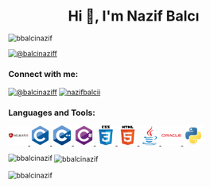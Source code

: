 <h1 align="center">Hi 👋, I'm Nazif Balcı</h1>


<p align="left"> <img src="https://komarev.com/ghpvc/?username=bbalcinazif&label=Profile%20views&color=0e75b6&style=flat" alt="bbalcinazif" /> </p>

<p align="left"> <a href="https://twitter.com/@balcinaziff" target="blank"><img src="https://img.shields.io/twitter/follow/@balcinaziff?logo=twitter&style=for-the-badge" alt="@balcinaziff" /></a> </p>


<h3 align="left">Connect with me:</h3>
<p align="left">
<a href="https://twitter.com/@balcinaziff" target="blank"><img align="center" src="https://raw.githubusercontent.com/rahuldkjain/github-profile-readme-generator/master/src/images/icons/Social/twitter.svg" alt="@balcinaziff" height="30" width="40" /></a>
<a href="https://instagram.com/nazifbalcii" target="blank"><img align="center" src="https://raw.githubusercontent.com/rahuldkjain/github-profile-readme-generator/master/src/images/icons/Social/instagram.svg" alt="nazifbalcii" height="30" width="40" /></a>
</p>

<h3 align="left">Languages and Tools:</h3>
<p align="left"> <a href="https://angular.io" target="_blank" rel="noreferrer"> <img src="https://raw.githubusercontent.com/devicons/devicon/master/icons/angularjs/angularjs-original-wordmark.svg" alt="angularjs" width="40" height="40"/> </a> <a href="https://www.cprogramming.com/" target="_blank" rel="noreferrer"> <img src="https://raw.githubusercontent.com/devicons/devicon/master/icons/c/c-original.svg" alt="c" width="40" height="40"/> </a> <a href="https://www.w3schools.com/cpp/" target="_blank" rel="noreferrer"> <img src="https://raw.githubusercontent.com/devicons/devicon/master/icons/cplusplus/cplusplus-original.svg" alt="cplusplus" width="40" height="40"/> </a> <a href="https://www.w3schools.com/cs/" target="_blank" rel="noreferrer"> <img src="https://raw.githubusercontent.com/devicons/devicon/master/icons/csharp/csharp-original.svg" alt="csharp" width="40" height="40"/> </a> <a href="https://www.w3schools.com/css/" target="_blank" rel="noreferrer"> <img src="https://raw.githubusercontent.com/devicons/devicon/master/icons/css3/css3-original-wordmark.svg" alt="css3" width="40" height="40"/> </a> <a href="https://www.w3.org/html/" target="_blank" rel="noreferrer"> <img src="https://raw.githubusercontent.com/devicons/devicon/master/icons/html5/html5-original-wordmark.svg" alt="html5" width="40" height="40"/> </a> <a href="https://www.java.com" target="_blank" rel="noreferrer"> <img src="https://raw.githubusercontent.com/devicons/devicon/master/icons/java/java-original.svg" alt="java" width="40" height="40"/> </a> <a href="https://www.oracle.com/" target="_blank" rel="noreferrer"> <img src="https://raw.githubusercontent.com/devicons/devicon/master/icons/oracle/oracle-original.svg" alt="oracle" width="40" height="40"/> </a> <a href="https://www.python.org" target="_blank" rel="noreferrer"> <img src="https://raw.githubusercontent.com/devicons/devicon/master/icons/python/python-original.svg" alt="python" width="40" height="40"/> </a> </p>

<p><img align="left" src="https://github-readme-stats.vercel.app/api/top-langs?username=bbalcinazif&show_icons=true&locale=en&layout=compact" alt="bbalcinazif" /></p>

<p>&nbsp;<img align="center" src="https://github-readme-stats.vercel.app/api?username=bbalcinazif&show_icons=true&locale=en" alt="bbalcinazif" /></p>

<p><img align="center" src="https://github-readme-streak-stats.herokuapp.com/?user=bbalcinazif&" alt="bbalcinazif" /></p>
